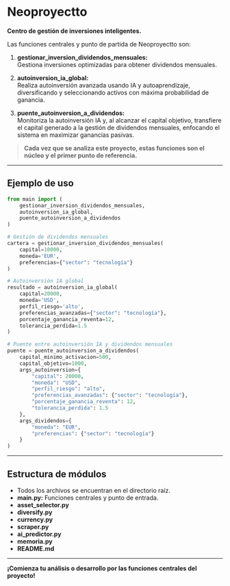 # Neoproyectto

**Centro de gestión de inversiones inteligentes.**

Las funciones centrales y punto de partida de Neoproyectto son:

1. **gestionar_inversion_dividendos_mensuales:**  
   Gestiona inversiones optimizadas para obtener dividendos mensuales.

2. **autoinversion_ia_global:**  
   Realiza autoinversión avanzada usando IA y autoaprendizaje, diversificando y seleccionando activos con máxima probabilidad de ganancia.

3. **puente_autoinversion_a_dividendos:**  
   Monitoriza la autoinversión IA y, al alcanzar el capital objetivo, transfiere el capital generado a la gestión de dividendos mensuales, enfocando el sistema en maximizar ganancias pasivas.

> **Cada vez que se analiza este proyecto, estas funciones son el núcleo y el primer punto de referencia.**

---

## Ejemplo de uso

```python
from main import (
    gestionar_inversion_dividendos_mensuales,
    autoinversion_ia_global,
    puente_autoinversion_a_dividendos
)

# Gestión de dividendos mensuales
cartera = gestionar_inversion_dividendos_mensuales(
    capital=10000,
    moneda='EUR',
    preferencias={"sector": "tecnología"}
)

# Autoinversión IA global
resultado = autoinversion_ia_global(
    capital=20000,
    moneda='USD',
    perfil_riesgo='alto',
    preferencias_avanzadas={"sector": "tecnología"},
    porcentaje_ganancia_reventa=12,
    tolerancia_perdida=1.5
)

# Puente entre autoinversión IA y dividendos mensuales
puente = puente_autoinversion_a_dividendos(
    capital_minimo_activacion=500,
    capital_objetivo=1000,
    args_autoinversion={
        "capital": 20000,
        "moneda": "USD",
        "perfil_riesgo": "alto",
        "preferencias_avanzadas": {"sector": "tecnología"},
        "porcentaje_ganancia_reventa": 12,
        "tolerancia_perdida": 1.5
    },
    args_dividendos={
        "moneda": "EUR",
        "preferencias": {"sector": "tecnología"}
    }
)
```

---

## Estructura de módulos

- Todos los archivos se encuentran en el directorio raíz.
- **main.py:** Funciones centrales y punto de entrada.
- **asset_selector.py**
- **diversify.py**
- **currency.py**
- **scraper.py**
- **ai_predictor.py**
- **memoria.py**
- **README.md**

---

**¡Comienza tu análisis o desarrollo por las funciones centrales del proyecto!**